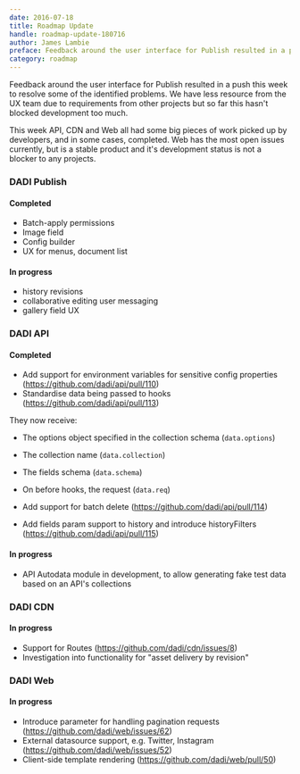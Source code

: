 ```yaml
---
date: 2016-07-18
title: Roadmap Update
handle: roadmap-update-180716
author: James Lambie
preface: Feedback around the user interface for Publish resulted in a push this week to resolve some of the identified problems.
category: roadmap
---
```


Feedback around the user interface for Publish resulted in a push this week
to resolve some of the identified problems. We have less resource from the UX team due to requirements from other projects but so far this hasn't blocked development too much.

This week API, CDN and Web all had some big pieces of work picked up by developers, and in some cases, completed. Web has the most open issues currently, but is a stable product and it's development status is not a blocker to any projects.

### DADI Publish

#### Completed

* Batch-apply permissions
* Image field
* Config builder
* UX for menus, document list

#### In progress

* history revisions
* collaborative editing user messaging
* gallery field UX

### DADI API

#### Completed

* Add support for environment variables for sensitive config properties (https://github.com/dadi/api/pull/110)
* Standardise data being passed to hooks (https://github.com/dadi/api/pull/113)

They now receive:
  * The options object specified in the collection schema (`data.options`)
  * The collection name (`data.collection`)
  * The fields schema (`data.schema`)
  * On before hooks, the request (`data.req`)

* Add support for batch delete (https://github.com/dadi/api/pull/114)
* Add fields param support to history and introduce historyFilters (https://github.com/dadi/api/pull/115)

#### In progress

* API Autodata module in development, to allow generating fake test data based on
an API's collections

### DADI CDN

#### In progress

* Support for Routes (https://github.com/dadi/cdn/issues/8)
* Investigation into functionality for "asset delivery by revision"

### DADI Web

#### In progress

* Introduce parameter for handling pagination requests (https://github.com/dadi/web/issues/62)
* External datasource support, e.g. Twitter, Instagram (https://github.com/dadi/web/issues/52)
* Client-side template rendering (https://github.com/dadi/web/pull/50)
